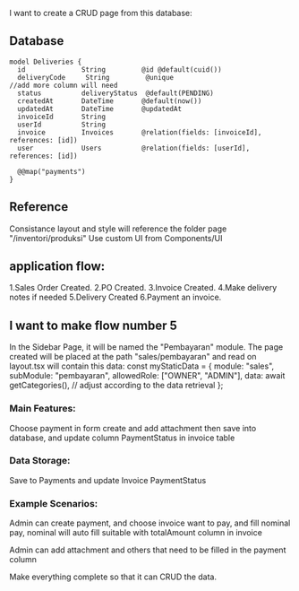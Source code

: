 I want to create a CRUD page from this database:

## Database

```
model Deliveries {
  id              String         @id @default(cuid())
  deliveryCode     String         @unique
//add more column will need
  status          deliveryStatus  @default(PENDING)
  createdAt       DateTime       @default(now())
  updatedAt       DateTime       @updatedAt
  invoiceId       String
  userId          String
  invoice         Invoices       @relation(fields: [invoiceId], references: [id])
  user            Users          @relation(fields: [userId], references: [id])

  @@map("payments")
}
```

## Reference

Consistance layout and style will reference the folder page "/inventori/produksi"
Use custom UI from Components/UI

## application flow:

1.Sales Order Created.
2.PO Created.
3.Invoice Created.
4.Make delivery notes if needed 
5.Delivery Created
6.Payment an invoice.

## I want to make flow number 5

In the Sidebar Page, it will be named the "Pembayaran" module. The page created will be placed at the path "sales/pembayaran" and read on layout.tsx will contain this data:
const myStaticData = {
module: "sales",
subModule: "pembayaran",
allowedRole: ["OWNER", "ADMIN"],
data: await getCategories(), // adjust according to the data retrieval
};

### Main Features:

Choose payment in form create and add attachment then save into database,
and update column PaymentStatus in invoice table

### Data Storage:

Save to Payments and update Invoice PaymentStatus

### Example Scenarios:

Admin can create payment, and choose invoice want to pay, and fill nominal pay, nominal will auto fill suitable with totalAmount column in invoice

Admin can add attachment and others that need to be filled in the payment column

Make everything complete so that it can CRUD the data.
